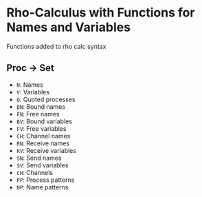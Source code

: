 # Rho-Calculus with Functions for Names and Variables
Functions added to rho calc syntax

## Proc -> Set
* `N`: Names
* `V`: Variables
* `Q`: Quoted processes
* `BN`: Bound names
* `FN`: Free names
* `BV`: Bound variables
* `FV`: Free variables
* `CH`: Channel names
* `RN`: Receive names
* `RV`: Receive variables
* `SN`: Send names
* `SV`: Send variables
* `CH`: Channels
* `PP`: Process patterns
* `NP`: Name patterns
